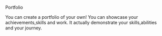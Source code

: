 Portfolio

You can create a portfolio of your own! You can showcase your achievements,skills and work.
It actually demonstrate your skills,abilities and your journey.
